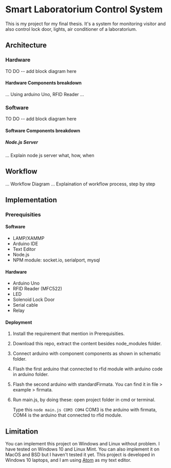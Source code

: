 # Smart Laboratorium Control System
This is my project for my final thesis. It's a system for monitoring visitor and also control lock door, lights, air conditioner of a laboratorium.

## Architecture
### Hardware
TO DO -- add block diagram here

#### Hardware Components breakdown
... Using arduino Uno, RFID Reader ...

### Software
TO DO -- add block diagram here

#### Software Components breakdown
##### Node.js Server
... Explain node js server what, how, when

## Workflow
... Workflow Diagram
... Explaination of workflow process, step by step

## Implementation

### Prerequisities

#### Software
* LAMP/XAMMP
* Arduino IDE
* Text Editor
* Node.js
* NPM module: socket.io, serialport, mysql

#### Hardware
* Arduino Uno
* RFID Reader (MFC522)
* LED
* Solenoid Lock Door
* Serial cable
* Relay

#### Deployment
1. Install the requirement that mention in Prerequisities.
2. Download this repo, extract the content besides node_modules folder.
3. Connect arduino with component components as shown in schematic folder.
4. Flash the first arduino that connected to rfid module with arduino code in arduino folder.
5. Flash the second arduino with standardFirmata. You can find it in file > example > firmata.
6. Run main.js, by doing these: open project folder in cmd or terminal.

   Type this `node main.js COM3 COM4`
   COM3 is the arduino with firmata, COM4 is the arduino that connected to rfid module.

## Limitation
You can implement this project on Windows and Linux without problem. I have tested on Windows 10 and Linux Mint. You can also implement it on MacOS and BSD but I haven't tested it yet. This project is developed in Windows 10 laptops, and I am using [Atom](https://www.atom.io) as my text editor. 
